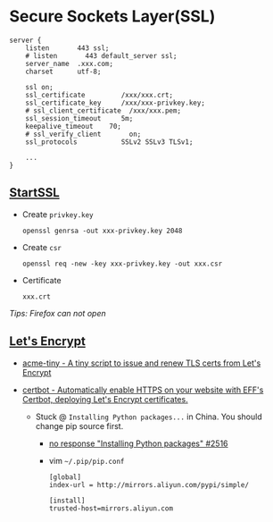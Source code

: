 # Secure Sockets Layer(SSL)

```nginx
server {
    listen       443 ssl;
    # listen       443 default_server ssl;
    server_name  .xxx.com;
    charset      utf-8;

    ssl on;
    ssl_certificate         /xxx/xxx.crt;
    ssl_certificate_key     /xxx/xxx-privkey.key;
    # ssl_client_certificate  /xxx/xxx.pem;
    ssl_session_timeout     5m;
    keepalive_timeout    70;
    # ssl_verify_client       on;
    ssl_protocols           SSLv2 SSLv3 TLSv1;

    ...
}
```

## [StartSSL](https://www.startssl.com)

* Create ``privkey.key``

  ```shell
  openssl genrsa -out xxx-privkey.key 2048
  ```

* Create ``csr``

  ```shell
  openssl req -new -key xxx-privkey.key -out xxx.csr
  ```

* Certificate

  ```shell
  xxx.crt
  ```

*Tips: Firefox can not open*

## [Let's Encrypt](https://letsencrypt.org/)

* [acme-tiny - A tiny script to issue and renew TLS certs from Let's Encrypt](https://github.com/diafygi/acme-tiny)

* [certbot - Automatically enable HTTPS on your website with EFF's Certbot, deploying Let's Encrypt certificates.](https://certbot.eff.org/)

  * Stuck @ ``Installing Python packages...`` in China. You should change pip source first.

    * [no response "Installing Python packages" #2516](https://github.com/certbot/certbot/issues/2516)
    * vim `~/.pip/pip.conf`

      ```
      [global]
      index-url = http://mirrors.aliyun.com/pypi/simple/

      [install]
      trusted-host=mirrors.aliyun.com
      ```
